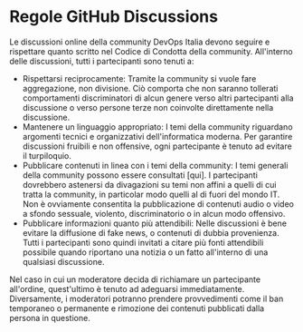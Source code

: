 # Regole GitHub Discussions

Le discussioni online della community DevOps Italia devono seguire e rispettare quanto scritto nel Codice di Condotta della community. 
All'interno delle discussioni, tutti i partecipanti sono tenuti a:
- Rispettarsi reciprocamente: Tramite la community si vuole fare aggregazione, non divisione. Ciò comporta che non saranno tollerati comportamenti discriminatori di alcun genere verso altri partecipanti alla discussione o verso persone terze non coinvolte direttamente nella discussione.
- Mantenere un linguaggio appropriato: I temi della community riguardano argomenti tecnici e organizzativi dell'informatica moderna. Per garantire discussioni fruibili e non offensive, ogni partecipante è tenuto ad evitare il turpiloquio.
- Pubblicare contenuti in linea con i temi della community: I temi generali della community possono essere consultati [qui]. I partecipanti dovrebbero astenersi da divagazioni su temi non affini a quelli di cui tratta la community, in particolar modo quelli al di fuori del mondo IT. Non è ovviamente consentita la pubblicazione di contenuti audio o video a sfondo sessuale, violento, discriminatorio o in alcun modo offensivo.
- Pubblicare informazioni quanto più attendibili: Nelle discussioni è bene evitare la diffusione di fake news, o contenuti di dubbia provenienza. Tutti i partecipanti sono quindi invitati a citare più fonti attendibili possibile quando riportano una notizia o un fatto all'interno di una qualsiasi discussione.

Nel caso in cui un moderatore decida di richiamare un partecipante all'ordine, quest'ultimo è tenuto ad adeguarsi immediatamente. Diversamente, i moderatori potranno prendere provvedimenti come il ban temporaneo o permanente e rimozione dei contenuti pubblicati dalla persona in questione.
